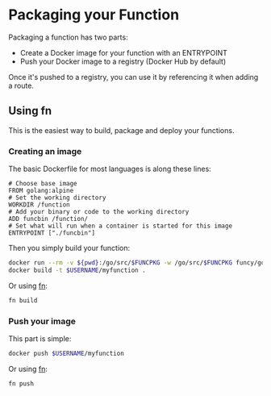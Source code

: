 # Packaging your Function

Packaging a function has two parts:

* Create a Docker image for your function with an ENTRYPOINT
* Push your Docker image to a registry (Docker Hub by default)

Once it's pushed to a registry, you can use it by referencing it when adding a route.

## Using fn

This is the easiest way to build, package and deploy your functions.

### Creating an image

The basic Dockerfile for most languages is along these lines:

```
# Choose base image
FROM golang:alpine
# Set the working directory
WORKDIR /function
# Add your binary or code to the working directory
ADD funcbin /function/
# Set what will run when a container is started for this image
ENTRYPOINT ["./funcbin"]
```

Then you simply build your function:

```sh
docker run --rm -v ${pwd}:/go/src/$FUNCPKG -w /go/src/$FUNCPKG funcy/go:dev go build -o funcbin
docker build -t $USERNAME/myfunction .
```

Or using [fn](../fn/README.md):

```sh
fn build
```

### Push your image

This part is simple:

```sh
docker push $USERNAME/myfunction
```

Or using [fn](../fn/README.md):

```sh
fn push
```
